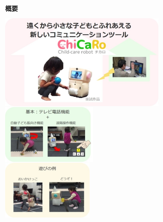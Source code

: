 ## 概要

<div>
    <img src="slides/chicaro/img/chicaro2.jpg" style="margin: 0px;">
</div>
<div>
    <img src="slides/chicaro/img/chicaro3.jpg" style="margin: 0px; height: 180px;">
    <img src="slides/chicaro/img/chicaro4.jpg" style="margin: 0px; height: 180px;">
</div>